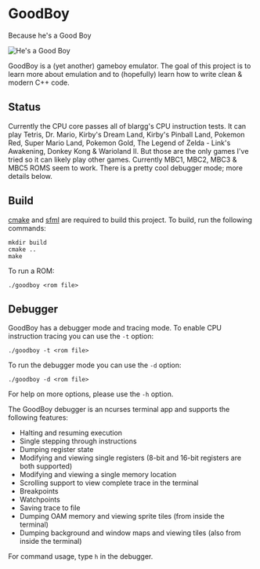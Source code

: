 # GoodBoy

Because he's a Good Boy

![He's a Good Boy](https://raw.githubusercontent.com/0ctobyte/goodboy/master/goodboy.png)

GoodBoy is a (yet another) gameboy emulator. The goal of this project is to learn more about emulation and to (hopefully) learn how to write clean & modern C++ code.

## Status

Currently the CPU core passes all of blargg's CPU instruction tests. It can play Tetris, Dr. Mario, Kirby's Dream Land, Kirby's Pinball Land, Pokemon Red,
Super Mario Land, Pokemon Gold, The Legend of Zelda - Link's Awakening, Donkey Kong  & Warioland II.
But those are the only games I've tried so it can likely play other games. Currently MBC1, MBC2, MBC3 & MBC5 ROMS seem to work.
There is a pretty cool debugger mode; more details below.

## Build

[cmake](https://cmake.org) and [sfml](https://www.sfml-dev.org) are required to build this project. To build, run the following commands:

```
mkdir build
cmake ..
make
```

To run a ROM:

```
./goodboy <rom file>
```

## Debugger

GoodBoy has a debugger mode and tracing mode. To enable CPU instruction tracing you can use the `-t` option:

```
./goodboy -t <rom file>
```

To run the debugger mode you can use the `-d` option:

```
./goodboy -d <rom file>
```

For help on more options, please use the `-h` option.

The GoodBoy debugger is an ncurses terminal app and supports the following features:

* Halting and resuming execution
* Single stepping through instructions
* Dumping register state
* Modifying and viewing single registers (8-bit and 16-bit registers are both supported)
* Modifying and viewing a single memory location
* Scrolling support to view complete trace in the terminal
* Breakpoints
* Watchpoints
* Saving trace to file
* Dumping OAM memory and viewing sprite tiles (from inside the terminal)
* Dumping background and window maps and viewing tiles (also from inside the terminal)

For command usage, type `h` in the debugger.
